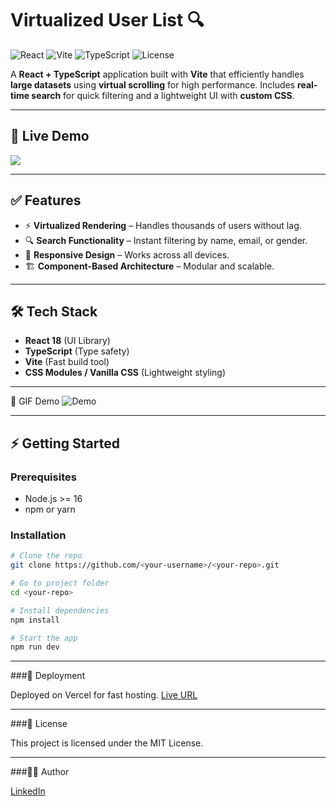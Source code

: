 # Virtualized User List 🔍

![React](https://img.shields.io/badge/React-18-blue)
![Vite](https://img.shields.io/badge/Vite-Fast-purple)
![TypeScript](https://img.shields.io/badge/TypeScript-Strict-blue)
![License](https://img.shields.io/badge/License-MIT-green)

A **React + TypeScript** application built with **Vite** that efficiently handles **large datasets** using **virtual scrolling** for high performance. Includes **real-time search** for quick filtering and a lightweight UI with **custom CSS**.

---

## 🚀 Live Demo  
<a href="https://virtual-scroll-list-one.vercel.app/" target="_blank">
  <img src="https://img.shields.io/badge/Live%20Demo-Click%20Here-brightgreen" />
</a>

---

## ✅ Features
- ⚡ **Virtualized Rendering** – Handles thousands of users without lag.
- 🔍 **Search Functionality** – Instant filtering by name, email, or gender.
- 📱 **Responsive Design** – Works across all devices.
- 🏗 **Component-Based Architecture** – Modular and scalable.

---

## 🛠 Tech Stack
- **React 18** (UI Library)
- **TypeScript** (Type safety)
- **Vite** (Fast build tool)
- **CSS Modules / Vanilla CSS** (Lightweight styling)

---
📸 GIF Demo
![Demo](https://github.com/user-attachments/assets/71a822de-4e3c-4b3a-9367-e2e32912bbe5)

---

## ⚡ Getting Started

### **Prerequisites**
- Node.js >= 16
- npm or yarn

### **Installation**
```bash
# Clone the repo
git clone https://github.com/<your-username>/<your-repo>.git

# Go to project folder
cd <your-repo>

# Install dependencies
npm install

# Start the app
npm run dev
```
---

###🚀 Deployment

Deployed on Vercel for fast hosting.
[Live URL](https://virtual-scroll-list-one.vercel.app/)

---

###📜 License

This project is licensed under the MIT License.

---

###👨‍💻 Author

[LinkedIn](https://www.linkedin.com/in/paneerselvam/)




